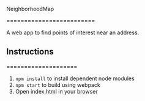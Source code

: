 NeighborhoodMap

=========================

A web app to find points of interest near an address.

## Instructions
====================

1. ```npm install``` to install dependent node modules
1. ```npm start``` to build using webpack
1. Open index.html in your browser
